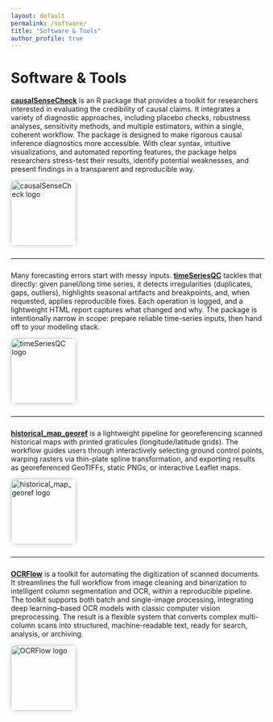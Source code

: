 ```yaml
---
layout: default
permalink: /software/
title: "Software & Tools"
author_profile: true
---
```


# Software & Tools  
  

<!-- software list starts -->

<div class="software-item">
  <div class="software-text">
    <p>
      <a href="https://github.com/yryrena/causalSenseCheck"><strong>causalSenseCheck</strong></a>
      is an R package that provides a toolkit for researchers interested in evaluating the credibility of causal claims. It integrates a variety of diagnostic approaches, including placebo checks, robustness analyses, sensitivity methods, and multiple estimators, within a single, coherent workflow. The package is designed to make rigorous causal inference diagnostics more accessible. With clear syntax, intuitive visualizations, and automated reporting features, the package helps researchers stress-test their results, identify potential weaknesses, and present findings in a transparent and reproducible way.
    </p>
  </div>
  <div class="software-logo">
    <img src="{{ '/images/causalSenseCheck_hex.png' | relative_url }}"
         alt="causalSenseCheck logo"
         style="width:130px; max-width:130px; height:auto; border-radius:10px; box-shadow:0 0 10px rgba(0,0,0,0.15);" />
  </div>
</div>

<hr style="border:none; border-top:1px solid #ddd; margin:1.5rem 0;" />

<div class="software-item">
  <div class="software-text">
    <p>
      Many forecasting errors start with messy inputs.
      <a href="https://github.com/yryrena/timeSeriesQC"><strong>timeSeriesQC</strong></a>
      tackles that directly: given panel/long time series, it detects irregularities (duplicates, gaps, outliers), highlights seasonal artifacts and breakpoints, and, when requested, applies reproducible fixes. Each operation is logged, and a lightweight HTML report captures what changed and why. The package is intentionally narrow in scope: prepare reliable time-series inputs, then hand off to your modeling stack.
    </p>
  </div>
  <div class="software-logo">
    <img src="{{ '/images/timeSeriesQC_hex.png' | relative_url }}"
         alt="timeSeriesQC logo"
         style="width:130px; max-width:130px; height:auto; border-radius:10px; box-shadow:0 0 10px rgba(0,0,0,0.15);" />
  </div>
</div>

<hr style="border:none; border-top:1px solid #ddd; margin:1.5rem 0;" />

<div class="software-item">
  <div class="software-text">
    <p>
      <a href="https://github.com/yryrena/historical_map_georef"><strong>historical_map_georef</strong></a>
      is a lightweight pipeline for georeferencing scanned historical maps with printed graticules (longitude/latitude grids). The workflow guides users through interactively selecting ground control points, warping rasters via thin-plate spline transformation, and exporting results as georeferenced GeoTIFFs, static PNGs, or interactive Leaflet maps.
    </p>
  </div>
  <div class="software-logo">
    <img src="{{ '/images/historical_map_georef_hex.png' | relative_url }}"
         alt="historical_map_georef logo"
         style="width:130px; max-width:130px; height:auto; border-radius:10px; box-shadow:0 0 10px rgba(0,0,0,0.15);" />
  </div>
</div>

<hr style="border:none; border-top:1px solid #ddd; margin:1.5rem 0;" />

<div class="software-item">
  <div class="software-text">
    <p>
      <a href="https://github.com/yryrena/OCRFlow"><strong>OCRFlow</strong></a>
      is a toolkit for automating the digitization of scanned documents. It streamlines the full workflow from image cleaning and binarization to intelligent column segmentation and OCR, within a reproducible pipeline. The toolkit supports both batch and single-image processing, integrating deep learning–based OCR models with classic computer vision preprocessing. The result is a flexible system that converts complex multi-column scans into structured, machine-readable text, ready for search, analysis, or archiving.
    </p>
  </div>
  <div class="software-logo">
    <img src="{{ '/images/OCRFlow_hex.png' | relative_url }}"
         alt="OCRFlow logo"
         style="width:130px; max-width:130px; height:auto; border-radius:10px; box-shadow:0 0 10px rgba(0,0,0,0.15);" />
  </div>
</div>
